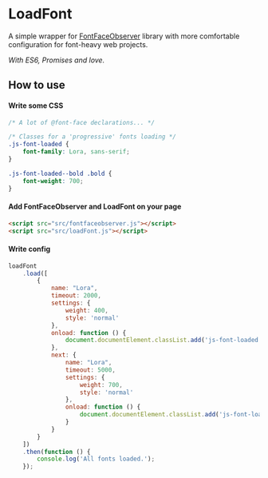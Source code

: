 # LoadFont

A simple wrapper for [FontFaceObserver](https://github.com/bramstein/fontfaceobserver) 
library with more comfortable configuration for font-heavy web projects.

_With ES6, Promises and love._

## How to use

#### Write some CSS
```css
/* A lot of @font-face declarations... */

/* Classes for a 'progressive' fonts loading */
.js-font-loaded {
    font-family: Lora, sans-serif;
}

.js-font-loaded--bold .bold {
    font-weight: 700;
}
```

#### Add FontFaceObserver and LoadFont on your page
```html
<script src="src/fontfaceobserver.js"></script>
<script src="src/loadFont.js"></script>
```

#### Write config
```javascript
loadFont
    .load([
        {
            name: "Lora",
            timeout: 2000,
            settings: {
                weight: 400,
                style: 'normal'
            },
            onload: function () {
                document.documentElement.classList.add('js-font-loaded')
            },
            next: {
                name: "Lora",
                timeout: 5000,
                settings: {
                    weight: 700,
                    style: 'normal'
                },
                onload: function () {
                    document.documentElement.classList.add('js-font-loaded--bold')
                }
            }
        }
    ])
    .then(function () {
        console.log('All fonts loaded.');
    });
```